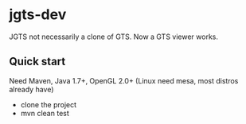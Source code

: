 # jgts-dev
JGTS not necessarily a clone of GTS. Now a GTS viewer works.

Quick start
-----------
Need Maven, Java 1.7+, OpenGL 2.0+ (Linux need mesa, most distros already have)
- clone the project
- mvn clean test
